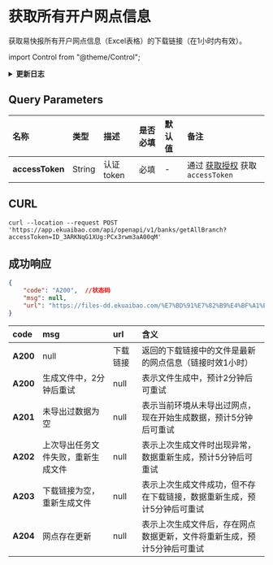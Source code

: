 # 获取所有开户网点信息
获取易快报所有开户网点信息（Excel表格）的下载链接（在1小时内有效）。

import Control from "@theme/Control";

<Control
method="POST"
url="/api/openapi/v1/banks/getAllBranch"
/>

<details>
  <summary><b>更新日志</b></summary>
  <div>

  [**1.2.2**](/docs/open-api/notice/update-log#122) -> 🆕 新增了本接口。<br/>

  </div>
</details>

## Query Parameters

| 名称 | 类型 | 描述 | 是否必填 | 默认值 | 备注 |
| :--- | :--- | :--- | :--- |:--- | :--- |
| **accessToken** | String  | 认证token   | 必填  | - | 通过 [获取授权](/docs/open-api/getting-started/auth) 获取 `accessToken` |

## CURL
```shell
curl --location --request POST 'https://app.ekuaibao.com/api/openapi/v1/banks/getAllBranch?accessToken=ID_3ARKNqG1XUg:PCx3rwm3aA00qM'
```

## 成功响应

```json
{
    "code": "A200",  //状态码
    "msg": null,
    "url": "https://files-dd.ekuaibao.com/%E7%BD%91%E7%82%B9%E4%BF%A1%E6%81%AF%E5%AF%BC%E5%87%BA_20220310_2316_eadf9c9c-74ec-438d-94d8-c58c27602086.xlsx?Expires=1647246198&OSSAccessKeyId=STS.NV7D2CiVmAFqgYX1KcYYUvACW&Signature=vqCTqf4zsX6nVmILqxJa6rNc%2FKs%3D&security-token=CAIS8AF1q6Ft5B2yfSjIr5WCD4j3hIlM9oSaZX%2Fp1Us2VdZ5mYTotTz2IHlPdHZhBekYtPszmW9Z6%2FsdlqF%2BSIJETEbNapPacheEYUTzDbDasumZsJYm6vT8a0XxZjf%2F2MjNGZabKPrWZvaqbX3diyZ32sGUXD6%2BXlujQ%2Fbr4NwdGbZxZASjaidcD9p7PxZrrNRgVUHcLvGwKBXn8AGyZQhKwlMk1zojtf7lmpTMtUuE0ALAp7VL99irEP%2BNdNJxOZpzadCx0dFte7DJuCwqsEERpPgn0PUao2ib447MXgQO%2BXScOu%2FT6cZ0MBRpwUXA2EKANZEagAEsUkQ57zVRRGMrdKgCaXe5kZCZc85Sm0IXmPjiLR7lvCb6t42mZigZRgb5liBTCfO%2B5XiJyFgpIe7yJ3QUkaNhN1qlO5ivI9JVO7c2ycrq0kJb21MwL%2BRvYcUEGuhQLb%2Bn1G%2Bpq8wClfv2YcTR6Otfp1igSZjIlIOQlvNpTwGpYg%3D%3D"
}
```
| code | msg | url | 含义 | 
| :--- | :--- | :--- | :--- |
|**A200**| null                        | 下载链接 | 返回的下载链接中的文件是最新的网点信息（链接时效1小时） |
|**A200**| 生成文件中，2分钟后重试         | null | 表示文件生成中，预计2分钟后可重试 |
|**A201**| 未导出过数据为空               | null | 表示当前环境从未导出过网点，现在开始生成数据，预计5分钟后可重试 |
|**A202**| 上次导出任务文件失败，重新生成文件 | null | 表示上次生成文件时出现异常，数据重新生成，预计5分钟后可重试 |
|**A203**| 下载链接为空，重新生成文件       | null | 表示上次生成文件成功，但不存在下载链接，数据重新生成，预计5分钟后可重试 |
|**A204**| 网点存在更新                  | null | 表示上次生成文件后，存在网点数据更新，文件将重新生成，预计5分钟后可重试 |






